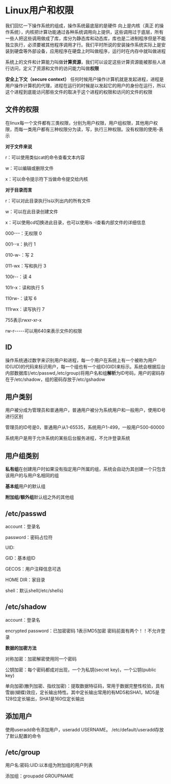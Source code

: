 # Linux用户和权限
我们回忆一下操作系统的组成，操作系统最底层的是硬件 向上是内核（真正 的操作系统），内核把计算功能通过各种系统调用向上提供，这些调用过于底层，所有一些人把这些调用做成了库，库分为静态库和动态库，库也是二进制程序但是不能独立执行，必须要被其他程序调用才行。我们平时所说的安装操作系统实际上是安装到硬盘等外部设备，应用程序在硬盘上时叫做程序，运行时在内存中就叫做进程

系统上的文件和计算能力叫做**计算资源**，我们可以设定这些计算资源能被那些人进行访问，定义了资源和文件的访问能力叫做**权限**

**安全上下文（secure context）** 任何时候用户操作计算机就是发起进程，进程是用户操作计算机的代理，进程在运行的时候是以发起它的用户的身份在运行，所以这个进程到底能访问那些文件的取决于这个进程的权限和访问的文件的权限


## 文件的权限
在linux每一个文件都有三类权限，分别为用户权限，用户组权限，其他用户权限，而每一类用户都有三种权限分为读，写，执行三种权限。没有权限的使用-表示

**对于文件来说**

r：可以使用类似cat的命令查看文本内容

w：可以编辑或删除文件

x：可以命令提示符下当做命令提交给内核

**对于目录而言**

r：可以对此目录执行ls以列出内的所有文件

w：可以在此目录创建文件

x：可以使用cd切换进此目录，也可以使用ls -l查看内部文件的详细信息

000---：无权限 0

001--x：执行 1

010-w-：写 2

011-wx：写和执行 3

100r--：读 4

101r-x：读和执行 5

110rw-：读写 6

111rwx：读写执行 7

755表示rwxr-xr-x

rw-r-----可以用640来表示文件的权限

## ID

操作系统通过数字来识别用户和进程，每一个用户在系统上有一个被称为用户ID(UID)的代码来标识用户，每一个组也有一个组ID(GID)来标示。系统会根据后台内部数据库(/etc/passwd,/etc/group)将用户名和组**解析**为ID号码，用户的密码存在于/etc/shadow，组的密码存放于/etc/gshadow

## 用户类别

用户被分成为管理员和普通用户，普通用户被分为系统用户和一般用户，使用ID号进行区别

管理员的ID号是0，普通用户从1-65535，系统用户1-499，一般用户500-60000

系统用户是用于允许系统的某些后台服务进程，不允许登录系统

## 用户组类别

**私有组**在创建用户时如果没有指定用户所属的组，系统会自动为其创建一个只包含该用户的与用户名相同的组

**基本组**用户的默认组

**附加组/额外组**默认组之外的其他组

## /etc/passwd

account：登录名

password：密码占位符

UID:

GID：基本组ID

GECOS：用户注释信息可选

HOME DIR：家目录

shell：默认shell(/etc/shells)

## /etc/shadow

account：登录名

encrypted password：已加密密码 1表示MD5加密 密码前面有两个！！不允许登录

**数据的加密方法**

对称加密：加密解密使用同一个密码

公钥加密：每个密码都成对出现，一个为私钥(secret key)，一个公钥(public key)

单向加密(散列加密、指纹加密)：提取数据特征码，常用于数据完整性校验，具有雪崩(蝴蝶)效应，定长输出特性。其中定长输出常用的有MD5和SHA1，MD5是128位定长输出，SHA1是160位定长输出

## 添加用户

使用useradd命令添加用户，useradd USERNAME。 /etc/default/useradd存放了默认配置的命令

## /etc/group

用户名:密码:UID:以本组为附加组的用户列表

添加组：groupadd GROUPNAME